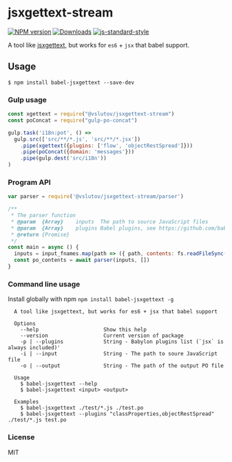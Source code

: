 # jsxgettext-stream

[![NPM version][npm-image]][npm-url]
[![Downloads][downloads-image]][downloads-url]
[![js-standard-style][standard-image]][standard-url]

A tool like [jsxgettext](https://www.npmjs.com/package/jsxgettext), but works for `es6` + `jsx` that babel support.

## Usage

```
$ npm install babel-jsxgettext --save-dev
```

### Gulp usage

```JavaScript
const xgettext = require("@vslutov/jsxgettext-stream")
const poConcat = require("gulp-po-concat")

gulp.task('i18n:pot', () =>
  gulp.src(['src/**/*.js', 'src/**/*.jsx'])
    .pipe(xgettext({plugins: ['flow', 'objectRestSpread']}))
    .pipe(poConcat({domain: 'messages'}))
    .pipe(gulp.dest('src/i18n'))
)
```

### Program API

```JavaScript
var parser = require('@vslutov/jsxgettext-stream/parser')

/**
 * The parser function
 * @param  {Array}    inputs  The path to source JavaScript files
 * @param  {Array}    plugins Babel plugins, see https://github.com/babel/babel/tree/master/packages/babylon
 * @return {Promise}
 */
const main = async () {
  inputs = input_fnames.map(path => ({ path, contents: fs.readFileSync(path) }))
  const po_contents = await parser(inputs, [])
}
```


### Command line usage

Install globally with npm `npm install babel-jsxgettext -g`

```
  A tool like jsxgettext, but works for es6 + jsx that babel support

  Options
    --help                     Show this help
    --version                  Current version of package
    -p | --plugins             String - Babylon plugins list (`jsx` is always included)'
    -i | --input               String - The path to soure JavaScript file
    -o | --output              String - The path of the output PO file

  Usage
    $ babel-jsxgettext --help
    $ babel-jsxgettext <input> <output>

  Examples
    $ babel-jsxgettext ./test/*.js ./test.po
    $ babel-jsxgettext --plugins "classProperties,objectRestSpread" ./test/*.js test.po
```

### License
MIT

[npm-image]: https://img.shields.io/npm/v/@vslutov/jsxgettext-stream.svg?style=flat-square
[npm-url]: https://npmjs.org/package/@vslutov/jsxgettext-stream
[downloads-image]: http://img.shields.io/npm/dm/@vslutov/jsxgettext-stream.svg?style=flat-square
[downloads-url]: https://npmjs.org/package/@vslutov/jsxgettext-stream
[standard-image]: https://img.shields.io/badge/code%20style-standard-brightgreen.svg?style=flat-square
[standard-url]: https://github.com/feross/standard
